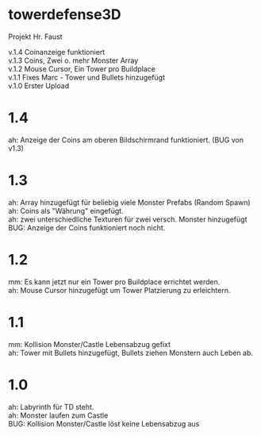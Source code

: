 # towerdefense3D
Projekt Hr. Faust

v.1.4 Coinanzeige funktioniert<br />
v.1.3 Coins, Zwei o. mehr Monster Array<br />
v.1.2 Mouse Cursor, Ein Tower pro Buildplace<br />
v.1.1	Fixes Marc - Tower und Bullets hinzugefügt<br />
v.1.0	Erster Upload

1.4
===
ah: Anzeige der Coins am oberen Bildschirmrand funktioniert. (BUG von v1.3)

1.3
===
ah: Array hinzugefügt für beliebig viele Monster Prefabs (Random Spawn)<br />
ah: Coins als "Währung" eingefügt.<br />
ah: zwei unterschiedliche Texturen für zwei versch. Monster hinzugefügt<br />
BUG: Anzeige der Coins funktioniert noch nicht.

1.2
===
mm: Es kann jetzt nur ein Tower pro Buildplace errichtet werden.<br />
ah: Mouse Cursor hinzugefügt um Tower Platzierung zu erleichtern.

1.1
===
mm: Kollision Monster/Castle Lebensabzug gefixt<br />
ah: Tower mit Bullets hinzugefügt, Bullets ziehen Monstern auch Leben ab.

1.0
===
ah: Labyrinth für TD steht.<br />
ah: Monster laufen zum Castle<br />
BUG: Kollision Monster/Castle löst keine Lebensabzug aus
